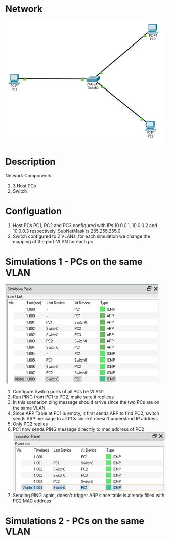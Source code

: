 # Network
![](Network.PNG)</br>
# Description
Network Components</br>
1. 3 Host PCs</br>
2. Switch</br>
# Configuation
1. Host PCs PC1, PC2 and PC3 configured with IPs 10.0.0.1, 10.0.0.2 and 10.0.0.3 respectively, SubNetMask is 255.255.255.0</br>
2. Switch configured to 2 VLANs, for each simulation we change the mapping of the port-VLAN for each pc</br>
# Simulations 1 - PCs on the same VLAN
![](Simulation_1_test_1.PNG)</br>
1. Configure Switch ports of all PCs be VLAN1
2. Run PING from PC1 to PC2, make sure it replieas</br>
3. In this scenarion ping message should arrive since the two PCs are on the same VLAN
4. Since ARP Table at PC1 is empty, it first sends ARP to find PC2, switch sends ARP message to all PCs since it doesn't understand IP address
5. Only PC2 replies
6. PC1 now sends PING message direcrtly to mac address of PC2
![](Simulation_1_test_2.PNG)</br>
1. Sending PING again, doesn't trigger ARP since table is already filled with PC2 MAC address
# Simulations 2 - PCs on the same VLAN
